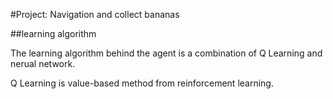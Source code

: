 #Project: Navigation and collect bananas

 ##learning algorithm

 The learning algorithm behind the agent is a combination of Q Learning and nerual network.

 Q Learning is value-based method from reinforcement learning. 
